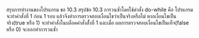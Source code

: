 สรุบการทำงานของโปรแกรม ขอ 10.3
สรุปข้อ 10.3 การวนซ้ำโดยใช้คำสั่ง do-while คือ โปรแกรมจะทำคำสั่งที่ 1 ก่อน 1 รอบ แล้วจึงทำการตรวจสอบเงื่อนไขว่าเป็นจริงหรือไม่ หากเงื่อนไขเป็นจริง(true หรือ 1) จะทำคำสั่งในบล็อคคำสั่งสั่้งที่ 1 และเมื่อ ผลการตรวจสอบเงื่อนไขเป็นเท็จ(false หรือ 0) จะออกทำการวนซ้ำ
